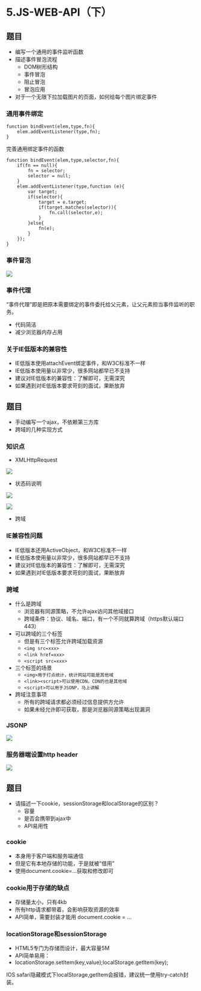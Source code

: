 # 5.JS-WEB-API（下）

## 题目

* 编写一个通用的事件监听函数
* 描述事件冒泡流程
  * DOM树形结构
  * 事件冒泡
  * 阻止冒泡
  * 冒泡应用
* 对于一个无限下拉加载图片的页面，如何给每个图片绑定事件

### 通用事件绑定

```text
function bindEvent(elem,type,fn){
    elem.addEventListener(type,fn);
}
```

完善通用绑定事件的函数

```text
function bindEvent(elem,type,selector,fn){
    if(fn == null){
        fn = selector;
        selector = null;
    }
    elem.addEventListener(type,function (e){
        var target;
        if(selector){
            target = e.target;
            if(target.matches(selector)){
                fn.call(selector,e);
            }
        }else{
            fn(e);
        }
    });
}
```

### 事件冒泡

![](../.gitbook/assets/360截图20171003152545764.jpg)

### 事件代理

“事件代理”即是把原本需要绑定的事件委托给父元素，让父元素担当事件监听的职务。

* 代码简洁
* 减少浏览器内存占用

### 关于IE低版本的兼容性

* IE低版本使用attachEvent绑定事件，和W3C标准不一样
* IE低版本使用量以非常少，很多网站都早已不支持
* 建议对IE低版本的兼容性：了解即可，无需深究
* 如果遇到对IE低版本要求苛刻的面试，果断放弃

## 题目

* 手动编写一个ajax，不依赖第三方库
* 跨域的几种实现方式

### 知识点

* XMLHttpRequest

![](../.gitbook/assets/360截图20171003162014787.jpg)

* 状态码说明

![](../.gitbook/assets/360截图20171003205936235.jpg)

![](../.gitbook/assets/360截图20171003210121533.jpg)

* 跨域

### IE兼容性问题

* IE低版本还用ActiveObject，和W3C标准不一样
* IE低版本使用量以非常少，很多网站都早已不支持
* 建议对IE低版本的兼容性：了解即可，无需深究
* 如果遇到对IE低版本要求苛刻的面试，果断放弃

### 跨域

* 什么是跨域
  * 浏览器有同源策略，不允许ajax访问其他域接口
  * 跨域条件：协议、域名、端口，有一个不同就算跨域（https默认端口443）
* 可以跨域的三个标签
  * 但是有三个标签允许跨域加载资源
  * `<img src=xxx>`
  * `<link href=xxx>`
  * `<script src=xxx>`
* 三个标签的场景
  * `<img>用于打点统计，统计网站可能是其他域`
  * `<link><script>可以使用CDN，CDN的也是其他域`
  * `<script>可以用于JSONP，马上讲解`
* 跨域注意事项
  * 所有的跨域请求都必须经过信息提供方允许
  * 如果未经允许即可获取，那是浏览器同源策略出现漏洞

### JSONP

![](../.gitbook/assets/360截图20171003212654923.jpg)

### 服务器端设置http header

![](../.gitbook/assets/360截图20171003213253756.jpg)

## 题目

* 请描述一下cookie，sessionStorage和localStorage的区别？
  * 容量
  * 是否会携带到ajax中
  * API易用性

### cookie

* 本身用于客户端和服务端通信
* 但是它有本地存储的功能，于是就被“借用”
* 使用document.cookie=...获取和修改即可

### cookie用于存储的缺点

* 存储量太小，只有4kb
* 所有http请求都带着，会影响获取资源的效率
* API简单，需要封装才能用 document.cookie = ...

### locationStorage和sessionStorage

* HTML5专门为存储而设计，最大容量5M
* API简单易用：
* locationStorage.setItem\(key,value\);localStorage.getItem\(key\);

IOS safari隐藏模式下localStorage,getItem会报错，建议统一使用try-catch封装。

